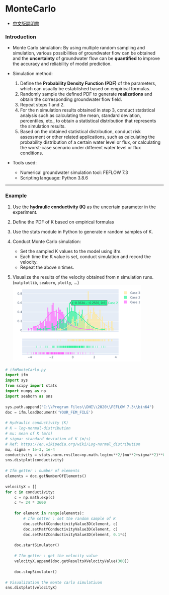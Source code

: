 # MonteCarlo
* [中文版說明書](./README_%E4%B8%AD%E6%96%87.md)
### Introduction

* Monte Carlo simulation:
    By using multiple random sampling and simulation, various possibilities of groundwater flow can be obtained and the **uncertainty** of groundwater flow can be **quantified** to improve the accuracy and reliability of model prediction.

* Simulation method:

    1. Define the **Probability Density Function (PDF)** of the parameters, which can usually be established based on empirical formulas.
    2. Randomly sample the defined PDF to generate **realizations** and obtain the corresponding groundwater flow field.
    3. Repeat steps 1 and 2.
    4. For the n simulation results obtained in step 3, conduct statistical analysis such as calculating the mean, standard deviation, percentiles, etc., to obtain a statistical distribution that represents the simulation results.
    5. Based on the obtained statistical distribution, conduct risk assessment or other related applications, such as calculating the probability distribution of a certain water level or flux, or calculating the worst-case scenario under different water level or flux conditions.

* Tools used:
    * Numerical groundwater simulation tool: FEFLOW 7.3
    * Scripting language: Python 3.8.6

---

### Example

1. Use the **hydraulic conductivity (K)** as the uncertain parameter in the experiment.

2. Define the PDF of K based on empirical formulas

3. Use the stats module in Python to generate n random samples of K.

4. Conduct Monte Carlo simulation:
    * Set the sampled K values to the model using ifm.
    * Each time the K value is set, conduct simulation and record the velocity.
    * Repeat the above n times.

5. Visualize the results of the velocity obtained from n simulation runs. (`matplotlib`, `seaborn`, `plotly`, ...)
    ![](../images/2023-04-03-21-59-51.png)

```python
# ifmMonteCarlo.py
import ifm
import sys
from scipy import stats
import numpy as np
import seaborn as sns

sys.path.append("C:\\Program Files\\DHI\\2020\\FEFLOW 7.3\\bin64")
doc = ifm.loadDocument('YOUR_FEM_FILE')

# Hydraulic conductivity (K)
# K ~ log-normal-distribution
# mu: mean of K (m/s)
# sigma: standard deviation of K (m/s)
# Ref: https://en.wikipedia.org/wiki/Log-normal_distribution
mu, sigma = 1e-3, 1e-4
conductivity = stats.norm.rvs(loc=np.math.log(mu**2/(mu**2+sigma**2)**0.5), scale=np.math.log((sigma/mu)**2+1)**0.5, size=100)
sns.distplot(conductivity)

# Ifm getter : number of elements
elements = doc.getNumberOfElements()

velocityX = []
for c in conductivity:
    c = np.math.exp(c)
    c *= 24 * 3600

    for element in range(elements):
        # Ifm setter : set the random sample of K
        doc.setMatXConductivityValue3D(element, c)
        doc.setMatYConductivityValue3D(element, c)
        doc.setMatZConductivityValue3D(element, 0.1*c)

    doc.startSimulator()

    # Ifm getter : get the velocity value
    velocityX.append(doc.getResultsXVelocityValue(300))

    doc.stopSimulator()

# Visualization the monte carlo simulatiuon
sns.distplot(velocityX)
```
